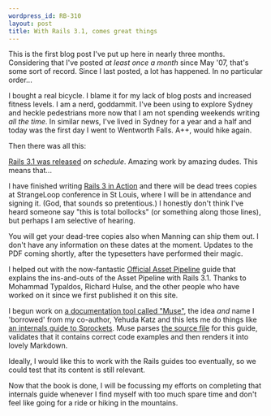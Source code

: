 ```yaml
--- 
wordpress_id: RB-310
layout: post
title: With Rails 3.1, comes great things
---
```


This is the first blog post I've put up here in nearly three months. Considering that I've posted *at least once a month* since May '07, that's some sort of record. Since I last posted, a lot has happened. In no particular order...

I bought a real bicycle. I blame it for my lack of blog posts and increased fitness levels. I am a nerd, goddammit. I've been using to explore Sydney and heckle pedestrians more now that I am not spending weekends writing *all the time*. In similar news, I've lived in Sydney for a year and a half and today was the first day I went to Wentworth Falls. A++, would hike again.

Then there was all this:

[Rails 3.1 was released](http://weblog.rubyonrails.org/2011/8/31/rails-3-1-0-has-been-released) *on schedule*. Amazing work by amazing dudes. This means that...

I have finished writing <a href='http://manning.com/katz'>Rails 3 in Action</a> and there will be dead trees copies at StrangeLoop conference in St Louis, where I will be in attendance and signing it. (God, that sounds so pretentious.) I honestly don't think I've heard someone say "this is total bollocks" (or something along those lines), but perhaps I am selective of hearing.

You will get your dead-tree copies also when Manning can ship them out. I don't have any information on these dates at the moment. Updates to the PDF coming shortly, after the typesetters have performed their magic.

I helped out with the now-fantastic <a href='http://guides.rubyonrails.org/asset_pipeline.html'>Official Asset Pipeline</a> guide that explains the ins-and-outs of the Asset Pipeline with Rails 3.1. Thanks to Mohammad Typaldos, Richard Hulse, and the other people who have worked on it since we first published it on this site. 

I begun work on <a href='http://github.com/radar/muse'>a documentation tool called "Muse"</a>, the idea *and* name I 'borrowed' from my co-author, Yehuda Katz and this lets me do things like <a href='https://github.com/radar/guides/blob/master/sprockets/sprockets.markdown'>an internals guide to Sprockets</a>. Muse parses <a href='https://raw.github.com/radar/guides/master/sprockets/sprockets.muse'>the source file</a> for this guide, validates that it contains correct code examples and then renders it into lovely Markdown. 

Ideally, I would like this to work with the Rails guides too eventually, so we could test that its content is still relevant.

Now that the book is done, I will be focussing my efforts on completing that internals guide whenever I find myself with too much spare time and don't feel like going for a ride or hiking in the mountains.

